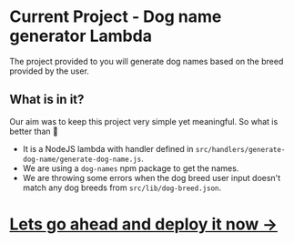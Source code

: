 # Current Project - Dog name generator Lambda

The project provided to you will generate dog names based on the breed provided by the user.

## What is in it?
Our aim was to keep this project very simple yet meaningful. So what is better than :dog:
- It is a NodeJS lambda with handler defined in `src/handlers/generate-dog-name/generate-dog-name.js`. 
- We are using a `dog-names` npm package to get the names. 
- We are throwing some errors when the dog breed user input doesn't match any dog breeds from `src/lib/dog-breed.json`. 

# [Lets go ahead and deploy it now ->](03.3.2-deploy-project.md)

